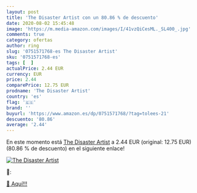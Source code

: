 ```yaml
---
layout: post
title: 'The Disaster Artist con un 80.86 % de descuento'
date: 2020-08-02 15:45:48
image: 'https://m.media-amazon.com/images/I/41vzQiCesML._SL400_.jpg'
comments: true
category: ofertas
author: ring
slug: '0751571768-es The Disaster Artist'
sku: '0751571768-es'
tags: [  ]
actualPrice: 2.44 EUR
currency: EUR
price: 2.44
comparePrice: 12.75 EUR
prodname: 'The Disaster Artist'
country: 'es'
flag: '🇪🇸'
brand: ''
buyurl: 'https://www.amazon.es/dp/0751571768/?tag=tolees-21'
descuento: '80.86'
average: '2.44'
---
```


En este momento está [The Disaster Artist](https://www.amazon.es/dp/0751571768/?tag=tolees-21) a 2.44 EUR (original: 12.75 EUR) (80.86 %  de descuento) en el siguiente enlace!

[![The Disaster Artist](https://m.media-amazon.com/images/I/41vzQiCesML._SL400_.jpg)](https://www.amazon.es/dp/0751571768/?tag=tolees-21)

🔎:


[🛒 Aquí!!!](https://www.amazon.es/dp/0751571768/?tag=tolees-21)
